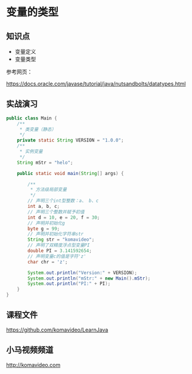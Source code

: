 变量的类型
=========

## 知识点

* 变量定义
* 变量类型

参考网页：

https://docs.oracle.com/javase/tutorial/java/nutsandbolts/datatypes.html

## 实战演习

~~~java
public class Main {
    /**
     * 类变量（静态）
     */
    private static String VERSION = "1.0.0";
    /**
     * 实例变量
     */
    String mStr = "helo";

    public static void main(String[] args) {

        /**
         * 方法级局部变量
         */
        // 声明三个int型整数：a、 b、c
        int a, b, c;
        // 声明三个整数并赋予初值
        int d = 10, e = 20, f = 30;
        // 声明并初始化g
        byte g = 99;
        // 声明并初始化字符串str
        String str = "komavideo";
        // 声明了双精度浮点型变量PI
        double PI = 3.141592654;
        // 声明变量c的值是字符'z'
        char chr = 'z';

        System.out.println("Version:" + VERSION);
        System.out.println("mStr:" + new Main().mStr);
        System.out.println("PI:" + PI);
    }
}
~~~

## 课程文件

https://github.com/komavideo/LearnJava

## 小马视频频道

http://komavideo.com
